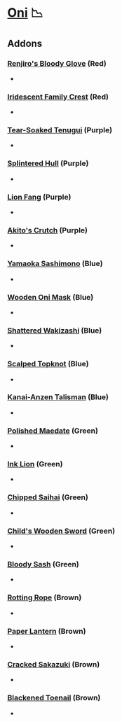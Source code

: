 # [Oni](<https://deadbydaylight.wiki.gg/wiki/Kazan_Yamaoka>) 📉

## Addons

### [Renjiro's Bloody Glove](<https://deadbydaylight.wiki.gg/wiki/Renjiro%27s_Bloody_Glove>) (Red)

-


### [Iridescent Family Crest](<https://deadbydaylight.wiki.gg/wiki/Iridescent_Family_Crest>) (Red)

-


### [Tear-Soaked Tenugui](<https://deadbydaylight.wiki.gg/wiki/Tear-Soaked_Tenugui>) (Purple)

-


### [Splintered Hull](<https://deadbydaylight.wiki.gg/wiki/Splintered_Hull>) (Purple)

-


### [Lion Fang](<https://deadbydaylight.wiki.gg/wiki/Lion_Fang>) (Purple)

-


### [Akito's Crutch](<https://deadbydaylight.wiki.gg/wiki/Akito%27s_Crutch>) (Purple)

-


### [Yamaoka Sashimono](<https://deadbydaylight.wiki.gg/wiki/Yamaoka_Sashimono>) (Blue)

-


### [Wooden Oni Mask](<https://deadbydaylight.wiki.gg/wiki/Wooden_Oni_Mask>) (Blue)

-


### [Shattered Wakizashi](<https://deadbydaylight.wiki.gg/wiki/Shattered_Wakizashi>) (Blue)

-


### [Scalped Topknot](<https://deadbydaylight.wiki.gg/wiki/Scalped_Topknot>) (Blue)

-


### [Kanai-Anzen Talisman](<https://deadbydaylight.wiki.gg/wiki/Kanai-Anzen_Talisman>) (Blue)

-


### [Polished Maedate](<https://deadbydaylight.wiki.gg/wiki/Polished_Maedate>) (Green)

-


### [Ink Lion](<https://deadbydaylight.wiki.gg/wiki/Ink_Lion>) (Green)

-


### [Chipped Saihai](<https://deadbydaylight.wiki.gg/wiki/Chipped_Saihai>) (Green)

-


### [Child's Wooden Sword](<https://deadbydaylight.wiki.gg/wiki/Child%27s_Wooden_Sword>) (Green)

-


### [Bloody Sash](<https://deadbydaylight.wiki.gg/wiki/Bloody_Sash>) (Green)

-


### [Rotting Rope](<https://deadbydaylight.wiki.gg/wiki/Rotting_Rope>) (Brown)

-


### [Paper Lantern](<https://deadbydaylight.wiki.gg/wiki/Paper_Lantern>) (Brown)

-


### [Cracked Sakazuki](<https://deadbydaylight.wiki.gg/wiki/Cracked_Sakazuki>) (Brown)

-


### [Blackened Toenail](<https://deadbydaylight.wiki.gg/wiki/Blackened_Toenail>) (Brown)

-
